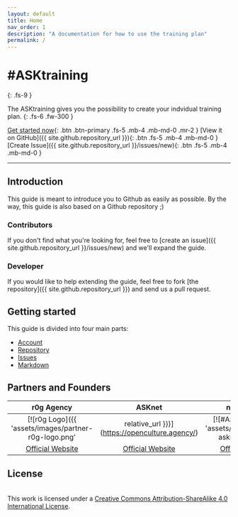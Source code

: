 ```yaml
---
layout: default
title: Home
nav_order: 1
description: "A documentation for how to use the training plan"
permalink: /
---
```


# #ASKtraining
{: .fs-9 }

The ASKtraining gives you the possibility to create your indvidual training plan.
{: .fs-6 .fw-300 }

[Get started now](#getting-started){: .btn .btn-primary .fs-5 .mb-4 .mb-md-0 .mr-2 } [View it on GitHub]({{ site.github.repository_url }}){: .btn .fs-5 .mb-4 .mb-md-0 } [Create Issue]({{ site.github.repository_url }}/issues/new){: .btn .fs-5 .mb-4 .mb-md-0 }

---

## Introduction

This guide is meant to introduce you to Github as easily as possible. By the way, this guide is also based on a Github repository ;)

### Contributors
If you don't find what you're looking for, feel free to [create an issue]({{ site.github.repository_url }}/issues/new) and we'll expand the guide.

### Developer
If you would like to help extending the guide, feel free to fork [the repository]({{ site.github.repository_url }}) and send us a pull request.

## Getting started

This guide is divided into four main parts:
- [Account](pages/github-account)
- [Repository](pages/github-repo)
- [Issues](pages/github-issues)
- [Markdown](pages/github-markdown)

## Partners and Founders

| r0g Agency | ASKnet | nanoLogika | BMZ |
| :--------: | :----: | :-------------------------: | :-------: |
|[![r0g Logo]({{  'assets/images/partner-r0g-logo.png' | relative_url }})](https://openculture.agency/) | [![#ASKnet Logo]({{  'assets/images/partner-asknet-logo.jpg' | relative_url }})](https://github.com/ASKnet-Open-Training)| [![nanoLogika Logo]({{  'assets/images/partner-nanologika-logo.png' | relative_url }})](https://www.nanologika.de) | [![BMZ Logo]({{  'assets/images/founder_BMZ.jpg' | relative_url }})](https://www.bmz.de/en/) |
| [Official Website](https://openculture.agency/) | [Official Website](https://github.com/ASKnet-Open-Training) | [Official Website](https://www.nanologika.de) | [Official Website](https://www.bmz.de/en/) |

## License

<a rel="license" href="http://creativecommons.org/licenses/by-sa/4.0/"><images alt="Creative Commons License" style="border-width:0" src="https://i.creativecommons.org/l/by-sa/4.0/88x31.png" /></a><br />This work is licensed under a <a rel="license" href="http://creativecommons.org/licenses/by-sa/4.0/">Creative Commons Attribution-ShareAlike 4.0 International License</a>.
